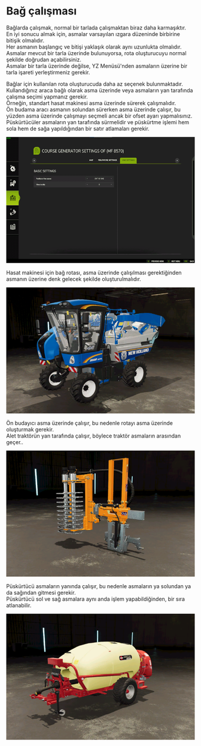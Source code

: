 # Bağ çalışması
  
Bağlarda çalışmak, normal bir tarlada çalışmaktan biraz daha karmaşıktır.  
En iyi sonucu almak için, asmalar varsayılan ızgara düzeninde birbirine bitişik olmalıdır.  
Her asmanın başlangıç ve bitişi yaklaşık olarak aynı uzunlukta olmalıdır.  
Asmalar mevcut bir tarla üzerinde bulunuyorsa, rota oluşturucuyu normal şekilde doğrudan açabilirsiniz.  
Asmalar bir tarla üzerinde değilse, YZ Menüsü'nden asmaların üzerine bir tarla işareti yerleştirmeniz gerekir.  


  
Bağlar için kullanılan rota oluşturucuda daha az seçenek bulunmaktadır.  
Kullandığınız araca bağlı olarak asma üzerinde veya asmaların yan tarafında çalışma seçimi yapmanız gerekir.  
Örneğin, standart hasat makinesi asma üzerinde sürerek çalışmalıdır.  
     Ön budama aracı asmanın solundan sürerken asma üzerinde çalışır, bu yüzden asma üzerinde çalışmayı seçmeli ancak bir ofset ayarı yapmalısınız.  
     Püskürtücüler asmaların yan tarafında sürmelidir ve püskürtme işlemi hem sola hem de sağa yapıldığından bir satır atlamaları gerekir.  


![Image](../assets/images/vineworkgen_0_0_765_510.png)

  
Hasat makinesi için bağ rotası, asma üzerinde çalışılması gerektiğinden asmanın üzerine denk gelecek şekilde oluşturulmalıdır.  


![Image](../assets/images/vineworkharvest_0_0_765_510.png)

  
Ön budayıcı asma üzerinde çalışır, bu nedenle rotayı asma üzerinde oluşturmak gerekir.  
Alet traktörün yan tarafında çalışır, böylece traktör asmaların arasından geçer..  


![Image](../assets/images/vineworkpruner_0_0_765_510.png)

  
Püskürtücü asmaların yanında çalışır, bu nedenle asmaların ya solundan ya da sağından gitmesi gerekir.  
Püskürtücü sol ve sağ asmalara aynı anda işlem yapabildiğinden, bir sıra atlanabilir.  


![Image](../assets/images/vineworkspray_0_0_765_510.png)


